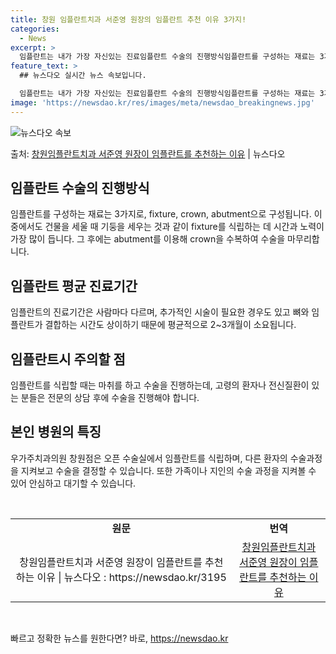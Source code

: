```yaml
---
title: 창원 임플란트치과 서준영 원장의 임플란트 추천 이유 3가지!
categories:
  - News
excerpt: >
  임플란트는 내가 가장 자신있는 진료임플란트 수술의 진행방식임플란트를 구성하는 재료는 3가지입니다. 자연치아의…
feature_text: >
  ## 뉴스다오 실시간 뉴스 속보입니다.

  임플란트는 내가 가장 자신있는 진료임플란트 수술의 진행방식임플란트를 구성하는 재료는 3가지입니다. 자연치아의…
image: 'https://newsdao.kr/res/images/meta/newsdao_breakingnews.jpg'
---
```


![뉴스다오 속보](https://newsdao.kr/res/images/meta/newsdao_breakingnews.jpg)

<p>출처: <a href="https://newsdao.kr/3195" rel="dofollow">창원임플란트치과 서준영 원장이 임플란트를 추천하는 이유</a> | 뉴스다오</p>

<h2 data-ke-size="size26">임플란트 수술의 진행방식</h2>
<p data-ke-size="size16">임플란트를 구성하는 재료는 3가지로, fixture, crown, abutment으로 구성됩니다. 이 중에서도 건물을 세울 때 기둥을 세우는 것과 같이 fixture를 식립하는 데 시간과 노력이 가장 많이 듭니다. 그 후에는 abutment를 이용해 crown을 수복하여 수술을 마무리합니다.</p>

<h2 data-ke-size="size26">임플란트 평균 진료기간</h2>
<p data-ke-size="size16">임플란트의 진료기간은 사람마다 다르며, 추가적인 시술이 필요한 경우도 있고 뼈와 임플란트가 결합하는 시간도 상이하기 때문에 평균적으로 2~3개월이 소요됩니다.</p>

<h2 data-ke-size="size26">임플란트시 주의할 점</h2>
<p data-ke-size="size16">임플란트를 식립할 때는 마취를 하고 수술을 진행하는데, 고령의 환자나 전신질환이 있는 분들은 전문의 상담 후에 수술을 진행해야 합니다.</p>

<h2 data-ke-size="size26">본인 병원의 특징</h2>
<p data-ke-size="size16">우가주치과의원 창원점은 오픈 수술실에서 임플란트를 식립하며, 다른 환자의 수술과정을 지켜보고 수술을 결정할 수 있습니다. 또한 가족이나 지인의 수술 과정을 지켜볼 수 있어 안심하고 대기할 수 있습니다.</p>

<p data-ke-size="size16">&nbsp;</p>
<table>
    <tbody>
        <tr>
            <td style="text-align: center; height: 17px;"><b>원문</b></td>
            <td style="text-align: center; height: 17px;"><b>번역</b></td>
        </tr>
        <tr>
            <td style="text-align: center; height: 17px;">창원임플란트치과 서준영 원장이 임플란트를 추천하는 이유 | 뉴스다오 : https://newsdao.kr/3195</td>
            <td style="text-align: center; height: 17px;"><a href="https://newsdao.kr/3195">창원임플란트치과 서준영 원장이 임플란트를 추천하는 이유</a></td>
        </tr>
    </tbody>
</table>
<p data-ke-size="size16">&nbsp;</p> 

빠르고 정확한 뉴스를 원한다면? 바로, <a href="https://newsdao.kr" rel="dofollow">https://newsdao.kr</a>


